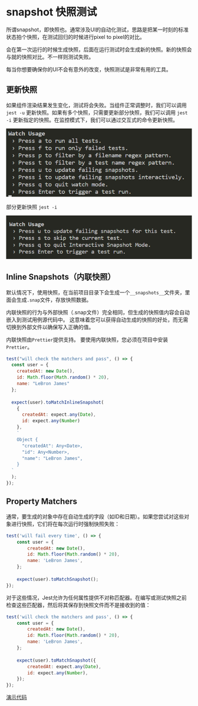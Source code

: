 # snapshot 快照测试

所谓snapshot，即快照也。通常涉及UI的自动化测试，思路是把某一时刻的标准状态拍个快照，在测试回归的时候进行pixel to pixel的对比。

会在第一次运行的时候生成快照，后面在运行测试时会生成新的快照。新的快照会与就的快照对比。不一样则测试失败。

每当你想要确保你的UI不会有意外的改变，快照测试是非常有用的工具。

## 更新快照

如果组件渲染结果发生变化，测试将会失败。当组件正常调整时，我们可以调用 ```jest -u``` 更新快照。如果有多个快照，只需要更新部分快照，我们可以调用 ```jest -i``` 更新指定的快照。在监控模式下，我们可以通过交互式的命令更新快照。

![更新快照](../resources/3.png)

部分更新快照 ```jest -i```

![部分更新快照](../resources/4.png)

## Inline Snapshots（内联快照）

默认情况下，使用快照，在当前项目目录下会生成一个```__snapshots__```文件夹，里面会生成```.snap```文件，存放快照数据。

内联快照的行为与外部快照（.snap文件）完全相同，但生成的快照值内容会自动嵌入到测试用例源代码中。 这意味着您可以获得自动生成的快照的好处，而无需切换到外部文件以确保写入正确的值。

内联快照由```Prettier```提供支持。 要使用内联快照，您必须在项目中安装```Prettier```。

```javascript
test("will check the matchers and pass", () => {
  const user = {
    createdAt: new Date(),
    id: Math.floor(Math.random() * 20),
    name: "LeBron James"
  };

  expect(user).toMatchInlineSnapshot(
    {
      createdAt: expect.any(Date),
      id: expect.any(Number)
    },
    `
    Object {
      "createdAt": Any<Date>,
      "id": Any<Number>,
      "name": "LeBron James",
    }
  `
  );
});
```

## Property Matchers

通常，要生成的对象中存在自动生成的字段（如ID和日期）。如果您尝试对这些对象进行快照，它们将在每次运行时强制快照失败：

```javascript
test('will fail every time', () => {
    const user = {
        createdAt: new Date(),
        id: Math.floor(Math.random() * 20),
        name: 'LeBron James',
    };

    expect(user).toMatchSnapshot();
});
```

对于这些情况，Jest允许为任何属性提供不对称匹配器。在编写或测试快照之前检查这些匹配器，然后将其保存到快照文件而不是接收到的值：

```javascript
test('will check the matchers and pass', () => {
    const user = {
        createdAt: new Date(),
        id: Math.floor(Math.random() * 20),
        name: 'LeBron James',
    };

    expect(user).toMatchSnapshot({
        createdAt: expect.any(Date),
        id: expect.any(Number),
    });
});
```

[演示代码](../source_code/01)